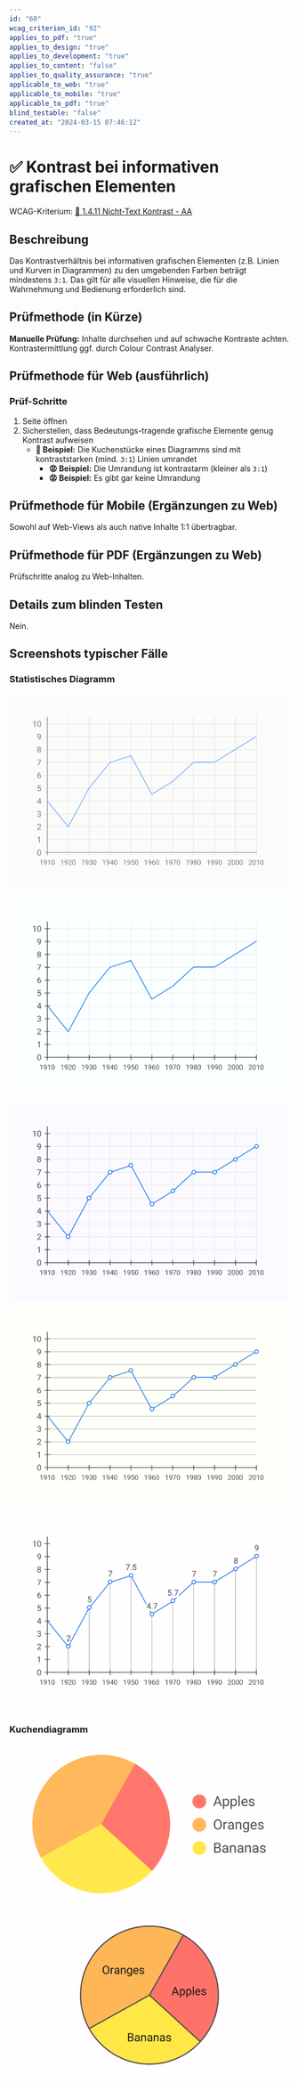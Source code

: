 ```yaml
---
id: "60"
wcag_criterion_id: "92"
applies_to_pdf: "true"
applies_to_design: "true"
applies_to_development: "true"
applies_to_content: "false"
applies_to_quality_assurance: "true"
applicable_to_web: "true"
applicable_to_mobile: "true"
applicable_to_pdf: "true"
blind_testable: "false"
created_at: "2024-03-15 07:46:12"
---
```


# ✅ Kontrast bei informativen grafischen Elementen

WCAG-Kriterium: [📜 1.4.11 Nicht-Text Kontrast - AA](..)

## Beschreibung

Das Kontrastverhältnis bei informativen grafischen Elementen (z.B. Linien und Kurven in Diagrammen) zu den umgebenden Farben beträgt mindestens `3:1`. Das gilt für alle visuellen Hinweise, die für die Wahrnehmung und Bedienung erforderlich sind.

## Prüfmethode (in Kürze)

**Manuelle Prüfung:** Inhalte durchsehen und auf schwache Kontraste achten. Kontrastermittlung ggf. durch Colour Contrast Analyser.

## Prüfmethode für Web (ausführlich)

### Prüf-Schritte

1. Seite öffnen
1. Sicherstellen, dass Bedeutungs-tragende grafische Elemente genug Kontrast aufweisen
    - **🙂 Beispiel:** Die Kuchenstücke eines Diagramms sind mit kontraststarken (mind. `3:1`) Linien umrandet
        - **😡 Beispiel:** Die Umrandung ist kontrastarm (kleiner als `3:1`)
        - **😡 Beispiel:** Es gibt gar keine Umrandung

## Prüfmethode für Mobile (Ergänzungen zu Web)

Sowohl auf Web-Views als auch native Inhalte 1:1 übertragbar.

## Prüfmethode für PDF (Ergänzungen zu Web)

Prüfschritte analog zu Web-Inhalten.

## Details zum blinden Testen

Nein.

## Screenshots typischer Fälle

### Statistisches Diagramm

![Kontrastarmes Diagramm](images/kontrastarmes-diagramm.png)

![Besser erkennbares Diagramm](images/besser-erkennbares-diagramm.png)

![Zusätzliche Punkte bei Diagramm](images/zustzliche-punkte-bei-diagramm.png)

![Zusätzliche horizontale Linien bei Diagramm](images/zustzliche-horizontale-linien-bei-diagramm.png)

![Zusätzliche Zahlenwerte bei Diagramm](images/zustzliche-zahlenwerte-bei-diagramm.png)

### Kuchendiagramm

![Kontrastarmes Kuchendiagramm](images/kontrastarmes-kuchendiagramm.png)

![Gut erkennbares Kuchendiagramm](images/gut-erkennbares-kuchendiagramm.png)